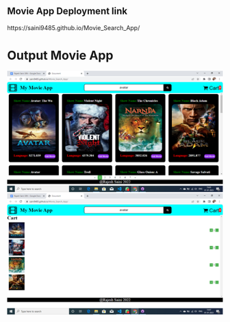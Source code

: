 <h2>Movie App Deployment link</h2>
https://saini9485.github.io/Movie_Search_App/

<h1> Output Movie App</h1>
<img src="Output1.png" alt="Output1">

<img src="Output2.png" alt="Output2">
